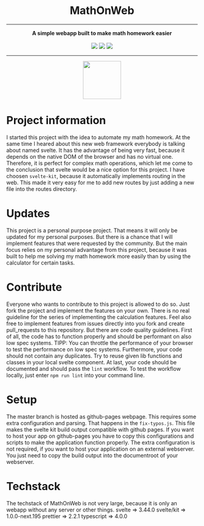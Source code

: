 <div align="center">
<h1>MathOnWeb</h1>
<hr>
<strong>A simple webapp built to make math homework easier</strong><br><br>

<img src="https://img.shields.io/github/workflow/status/mathisburger/MathOnWeb/publish?style=for-the-badge">
<img src="https://img.shields.io/github/license/mathisburger/MathOnWeb?style=for-the-badge"> 
<img src="https://img.shields.io/github/v/release/mathisburger/MathOnWeb?style=for-the-badge">
</div>
<hr>
<div align="center">
<img src="https://upload.wikimedia.org/wikipedia/commons/thumb/1/1b/Svelte_Logo.svg/1200px-Svelte_Logo.svg.png" width="100" />
</div>

# Project information

I started this project with the idea to automate my math homework. At the same time I heared about this new web framework everybody is talking about named svelte. It has the advantage of being very fast, because it depends on the native DOM of the browser and has no virtual one. Therefore, it is perfect for complex math operations, which let me come to the conclusion that svelte would be a nice option for this project. I have choosen `svelte-kit`, because it automatically implements routing in the web. This made it very easy for me to add new routes by just adding a new file into the routes directory.

# Updates

This project is a personal purpose project. That means it will only be updated for my personal purposes. But there is a chance that I will implement features that were requested by the community. But the main focus relies on my personal advantage from this project, because it was built to help me solving my math homework more easily than by using the calculator for certain tasks.

# Contribute

Everyone who wants to contribute to this project is allowed to do so. Just fork the project and implement the features on your own. There is no real guideline for the series of implementing the calculation features. Feel also free to implement features from issues directly into you fork and create pull_requests to this repository. But there are code quality guidelines. First of all, the code has to function properly and should be performant on also low spec systems. TIPP: You can throttle the performance of your browser to test the performance on low spec systems. Furthermore, your code should not contain any duplicates. Try to reuse given lib functions and classes in your local svelte component. At last, your code should be documented and should pass the `lint` workflow. To test the workflow locally, just enter `npm run lint` into your command line.

# Setup

The master branch is hosted as github-pages webpage. This requires some extra configuration and parsing. That happens in the `fix-typos.js`. This file makes the svelte kit build output compatible with github pages. If you want to host your app on github-pages you have to copy this
configurations and scripts to make the application function properly. The extra configuration is not required, if you want to host your application on an external webserver. You just need to copy the build output into the documentroot of your webserver.

# Techstack

The techstack of MathOnWeb is not very large, because it is only an webapp without any server or other things.
svelte => 3.44.0
svelte/kit => 1.0.0-next.195
prettier => 2.2.1
typescript => 4.0.0
